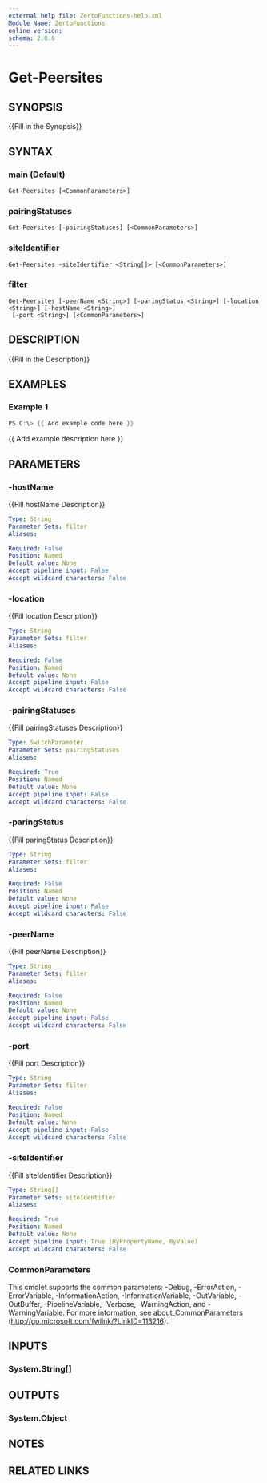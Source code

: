 ```yaml
---
external help file: ZertoFunctions-help.xml
Module Name: ZertoFunctions
online version:
schema: 2.0.0
---
```


# Get-Peersites

## SYNOPSIS
{{Fill in the Synopsis}}

## SYNTAX

### main (Default)
```
Get-Peersites [<CommonParameters>]
```

### pairingStatuses
```
Get-Peersites [-pairingStatuses] [<CommonParameters>]
```

### siteIdentifier
```
Get-Peersites -siteIdentifier <String[]> [<CommonParameters>]
```

### filter
```
Get-Peersites [-peerName <String>] [-paringStatus <String>] [-location <String>] [-hostName <String>]
 [-port <String>] [<CommonParameters>]
```

## DESCRIPTION
{{Fill in the Description}}

## EXAMPLES

### Example 1
```powershell
PS C:\> {{ Add example code here }}
```

{{ Add example description here }}

## PARAMETERS

### -hostName
{{Fill hostName Description}}

```yaml
Type: String
Parameter Sets: filter
Aliases:

Required: False
Position: Named
Default value: None
Accept pipeline input: False
Accept wildcard characters: False
```

### -location
{{Fill location Description}}

```yaml
Type: String
Parameter Sets: filter
Aliases:

Required: False
Position: Named
Default value: None
Accept pipeline input: False
Accept wildcard characters: False
```

### -pairingStatuses
{{Fill pairingStatuses Description}}

```yaml
Type: SwitchParameter
Parameter Sets: pairingStatuses
Aliases:

Required: True
Position: Named
Default value: None
Accept pipeline input: False
Accept wildcard characters: False
```

### -paringStatus
{{Fill paringStatus Description}}

```yaml
Type: String
Parameter Sets: filter
Aliases:

Required: False
Position: Named
Default value: None
Accept pipeline input: False
Accept wildcard characters: False
```

### -peerName
{{Fill peerName Description}}

```yaml
Type: String
Parameter Sets: filter
Aliases:

Required: False
Position: Named
Default value: None
Accept pipeline input: False
Accept wildcard characters: False
```

### -port
{{Fill port Description}}

```yaml
Type: String
Parameter Sets: filter
Aliases:

Required: False
Position: Named
Default value: None
Accept pipeline input: False
Accept wildcard characters: False
```

### -siteIdentifier
{{Fill siteIdentifier Description}}

```yaml
Type: String[]
Parameter Sets: siteIdentifier
Aliases:

Required: True
Position: Named
Default value: None
Accept pipeline input: True (ByPropertyName, ByValue)
Accept wildcard characters: False
```

### CommonParameters
This cmdlet supports the common parameters: -Debug, -ErrorAction, -ErrorVariable, -InformationAction, -InformationVariable, -OutVariable, -OutBuffer, -PipelineVariable, -Verbose, -WarningAction, and -WarningVariable.
For more information, see about_CommonParameters (http://go.microsoft.com/fwlink/?LinkID=113216).

## INPUTS

### System.String[]

## OUTPUTS

### System.Object
## NOTES

## RELATED LINKS
